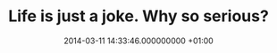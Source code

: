 ---
layout: post
title: Life is just a joke. Why so serious?
date: 2014-03-11 14:33:46.000000000 +01:00
categories:
- Miscellaneous
tags: []
status: publish
type: post
published: true

---
